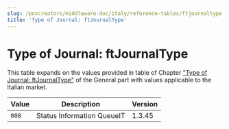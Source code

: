 ```yaml
---
slug: /poscreators/middleware-doc/italy/reference-tables/ftjournaltype
title: 'Type of Journal: ftJournalType'
---
```


# Type of Journal: ftJournalType

This table expands on the values provided in table of Chapter ["Type of Journal: ftJournalType"](../../general/reference-tables/reference-tables.md#c-type-of-journal-ftjournaltype-129) of the General part with values applicable to the Italian market<span id="t-type-of-journal-ftjournaltype-190">.</span>

| **Value**            | **Description**                | **Version** |
|----------------------|--------------------------------|-------------|
| `000` | Status Information QueueIT |  1.3.45 |

